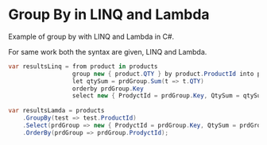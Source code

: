 # Group By in LINQ and Lambda

Example of group by with LINQ and Lambda in C#.

For same work both the syntax are given, LINQ and Lambda.

```csharp
var resultsLinq = from product in products
                  group new { product.QTY } by product.ProductId into prdGroup
                  let qtySum = prdGroup.Sum(t => t.QTY)
                  orderby prdGroup.Key
                  select new { ProdyctId = prdGroup.Key, QtySum = qtySum };
                  
var resultsLamda = products
    .GroupBy(test => test.ProductId)
    .Select(prdGroup => new { ProdyctId = prdGroup.Key, QtySum = prdGroup.Sum(t => t.QTY) })
    .OrderBy(prdGroup => prdGroup.ProdyctId);
```
